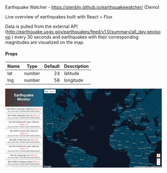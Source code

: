 Earthquake Watcher  - https://stenbln.github.io/earthquakewatcher/ (Demo)

Live overview of earthquakes built with React + Flux

Data is pulled from the external API (http://earthquake.usgs.gov/earthquakes/feed/v1.0/summary/all_day.geojsonp
) every 30 seconds and earthquakes with their corresponding magnitudes are visualized on the map.



#### Props
| Name          | Type          | Default|Description|
| ------------- |:-------------:| -----: |------- |
| lat           | number        | 24  |latitude|
| lng           | number        |   58  |longitude|





![alt text](https://github.com/stenbln/earthquakewatcher/blob/master/screenshots/index.png)

